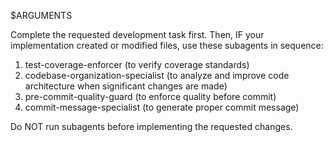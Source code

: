 $ARGUMENTS

Complete the requested development task first. Then, IF your implementation created or modified files, use these subagents in sequence:
1. test-coverage-enforcer (to verify coverage standards)
2. codebase-organization-specialist (to analyze and improve code architecture when significant changes are made)
3. pre-commit-quality-guard (to enforce quality before commit)
4. commit-message-specialist (to generate proper commit message)

Do NOT run subagents before implementing the requested changes.